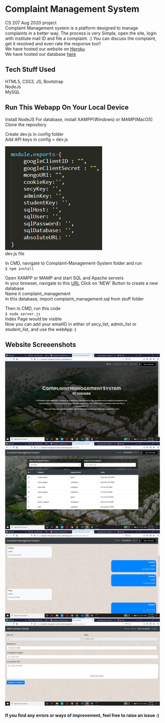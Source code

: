 # Complaint Management System
CS 207 Aug 2020 project   
Complaint Management system is a platform designed to manage complaints in a better way. The process is very Simple, open the site, login with institute mail ID and file a complaint. :)
You can discuss the complaint, get it resolved and even rate the response too!!  
We have hosted our website on [Heroku](https://complaint-management-system-cs.herokuapp.com/)    
We have hosted our database [here](https://freemysqlhosting.net/)   
  
## Tech Stuff Used
HTML5, CSS3, JS, Bootstrap   
NodeJs   
MySQL
  
## Run This Webapp On Your Local Device
Install NodeJS 
For database, install XAMPP(Windows) or MAMP(MacOS)  
Clone the repository  
  
Create dev.js in config folder    
Add API keys in config > dev.js    
     
![dev.js file](stuff/dev_file.png)   
dev.js file   
   
In CMD, navigate to Complaint-Management-System folder and run   
`$ npm install`   
    
Open XAMPP or MAMP and start SQL and Apache servers  
In your browser, navigate to this [URL](http://localhost/phpmyadmin/)
Click on 'NEW' Button to create a new database  
Name it complaint_management  
In this database, import complaint_management.sql from stuff folder  

Then in CMD, run this code  
`$ node server.js`  
Index Page would be visible  
Now you can add your emailID in either of secy_list, admin_list or student_list, and use the webApp :)

## Website Screeenshots    
![index page](stuff/1.png)   
![complaints page](stuff/2.png)      
![chat page](stuff/3.png)  
![new complaints page](stuff/4.png)    

#### If you find any errors or ways of improvement, feel free to raise an issue :)
